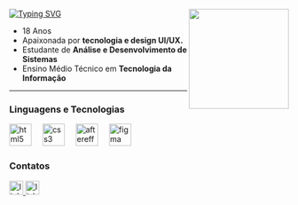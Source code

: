 <div>

[![Typing SVG](https://readme-typing-svg.herokuapp.com/?color=419c59&size=35&Left=true&vLeft=true&width=800&lines=Oii!!+Sou+a+lare+)](https://git.io/typing-svg)
   <img align="right" height="180" src="https://i.pinimg.com/originals/8e/14/2e/8e142e74f86bcdc6ddb7300696b702e8.gif"/> 
  - 18 Anos  
  - Apaixonada por **tecnologia e design UI/UX.**  
  - Estudante de **Análise e Desenvolvimento de Sistemas**  
  - Ensino Médio Técnico em **Tecnologia da Informação**  
  
</div>


---


<div align="left" style="justify-content: center;">
  


  <h3 align="left">Linguagens e Tecnologias</h3>

  <img src="https://cdn.jsdelivr.net/gh/devicons/devicon/icons/html5/html5-original.svg" height="40" alt="html5 logo" />
  <img width="12" />
  <img src="https://cdn.jsdelivr.net/gh/devicons/devicon/icons/css3/css3-original.svg" height="40" alt="css3 logo" />
  <img width="12" />
  <img src="https://cdn.jsdelivr.net/gh/devicons/devicon/icons/aftereffects/aftereffects-original.svg" height="40" alt="aftereffects logo" />
  <img width="12" />
  <img src="https://cdn.jsdelivr.net/gh/devicons/devicon/icons/figma/figma-original.svg" height="40" alt="figma logo" />

  <h3 align="left">Contatos</h3>
  <a href="https://www.linkedin.com/in/larissa-beatriz-585839350/" target="_blank">
    <img src="https://img.shields.io/static/v1?message=LinkedIn&logo=linkedin&label=&color=419c59&logoColor=white&labelColor=&style=for-the-badge" height="25" alt="linkedin logo" />
  </a>

   <a href="mailto:larissabagsantos@gmail.com" target="_blank">
    <img src="https://img.shields.io/static/v1?message=Email&logo=Gmail&label=&color=419c59&logoColor=white&labelColor=&style=for-the-badge" height="25" alt="linkedin logo" />
  </a>

</div>
